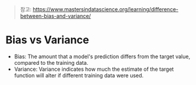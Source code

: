 > 참고: https://www.mastersindatascience.org/learning/difference-between-bias-and-variance/

# Bias vs Variance
* Bias: The amount that a model's prediction differs from the target value, compared to the training data.
* Variance: Variance indicates how much the estimate of the target function will alter if different training data were used.
